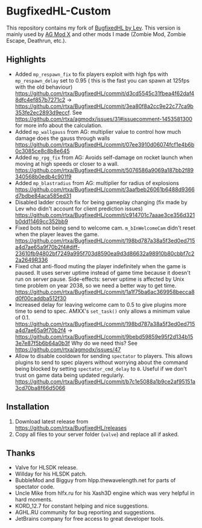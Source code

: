 # BugfixedHL-Custom

This repository contains my fork of [BugfixedHL by Lev](https://github.com/LevShisterov/BugfixedHL). This version is mainly used by [AG Mod X](https://github.com/rtxa/agmodx) and other mods I made (Zombie Mod, Zombie Escape, Deathrun, etc.).

## Highlights

- Added `mp_respawn_fix` to fix players exploit with high fps with `mp_respawn_delay` set to 0.95 ( this is the fast you can spawn at 125fps with the old behaviour) https://github.com/rtxa/BugfixedHL/commit/d3cd5545c31fbea4f62daf48dfc4ef857b7271c2 -> https://github.com/rtxa/BugfixedHL/commit/3ea80f8a2cc9e22c77ca9b353fe2ec2893d9eccf. See https://github.com/rtxa/agmodx/issues/31#issuecomment-1453581300 for more info about the calculation.
- Added `mp_wallgauss` from AG: multiplier value to control how much damage does the gauss through walls https://github.com/rtxa/BugfixedHL/commit/07ee3910d06074fcf1e4b6b0c3085ce8c8b8e645
- Added `mp_rpg_fix` from AG: Avoids self-damage on rocket launch when moving at high speeds or closer to a wall. https://github.com/rtxa/BugfixedHL/commit/5076586a9069a187bb2f89340568b0edb4c901f9
- Added `mp_blastradius` from AG: multiplier for radius of explosions https://github.com/rtxa/BugfixedHL/commit/3aafbeb26061b6488d9366d7bdbe84aca585ed31
- Disabled ladder crouch fix for being gameplay changing (fix made by Lev who didn't account for client prediction issues) https://github.com/rtxa/BugfixedHL/commit/c914701c7aaae3ce356d321b0dd11469cc352bb9
- Fixed bots not being send to welcome cam. `m_bInWelcomeCam` didn't reset when the player leaves the game. https://github.com/rtxa/BugfixedHL/commit/198bd787a38a5f3ed0ed715a4d7ae65a9f70b2f4#diff-23610fb94802bf7249a995f703d8590ea9d3d86632a98910b80cbbf7c22a2649R336
- Fixed chat anti-flood muting the player indefinitely when the game is paused. It uses server uptime instead of game time because it doesn't run on server pause. Side-effects: server uptime is affected by Unix time problem on year 2038, so we need a better way to get time. https://github.com/rtxa/BugfixedHL/commit/1a1f75ba6ac369958becca8d0f00caddba512f30
- Increased delay for leaving welcome cam to 0.5 to give plugins more time to send to spec. AMXX's  `set_task()` only allows a minimum value of 0.1. https://github.com/rtxa/BugfixedHL/commit/198bd787a38a5f3ed0ed715a4d7ae65a9f70b2f4 -> https://github.com/rtxa/BugfixedHL/commit/9bebd59859e95f2d134b153e7e87f5b6b64a0b3f Why do we need this? See https://github.com/rtxa/agmodx/issues/47
- Allow to disable cooldown for sending `spectator` to players. This allows plugins to send to spec players without worrying about the command being blocked by setting `spectator_cmd_delay` to `0`. Useful if we don't trust on game data being updated regularly. https://github.com/rtxa/BugfixedHL/commit/b7c1e5088a1b9ce2af95151a3cd70ba8f66d5066

## Installation

1. Download latest release from https://github.com/rtxa/BugfixedHL/releases
2. Copy all files to your server folder (`valve`) and replace all if asked.

## Thanks

* Valve for HLSDK release.
* Willday for his HLSDK patch.
* BubbleMod and Bigguy from hlpp.thewavelength.net for parts of spectator code.
* Uncle Mike from hlfx.ru for his Xash3D engine which was very helpful in hard moments.
* KORD_12.7 for constant helping and nice suggestions.
* AGHL.RU community for bug reporting and suggestions.
* JetBrains company for free access to great developer tools.

